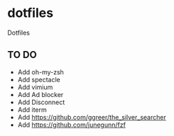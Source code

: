 # dotfiles
Dotfiles

## TO DO 

- Add oh-my-zsh
- Add spectacle
- Add vimium
- Add Ad blocker
- Add Disconnect
- Add iterm
- Add https://github.com/ggreer/the_silver_searcher
- Add https://github.com/junegunn/fzf
